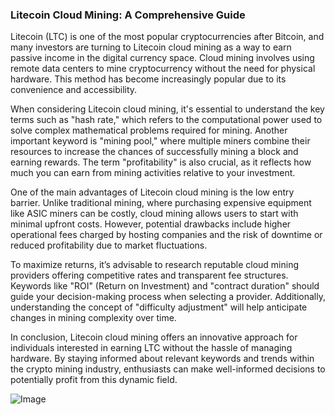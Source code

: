 ### Litecoin Cloud Mining: A Comprehensive Guide

Litecoin (LTC) is one of the most popular cryptocurrencies after Bitcoin, and many investors are turning to Litecoin cloud mining as a way to earn passive income in the digital currency space. Cloud mining involves using remote data centers to mine cryptocurrency without the need for physical hardware. This method has become increasingly popular due to its convenience and accessibility.

When considering Litecoin cloud mining, it's essential to understand the key terms such as "hash rate," which refers to the computational power used to solve complex mathematical problems required for mining. Another important keyword is "mining pool," where multiple miners combine their resources to increase the chances of successfully mining a block and earning rewards. The term "profitability" is also crucial, as it reflects how much you can earn from mining activities relative to your investment.

One of the main advantages of Litecoin cloud mining is the low entry barrier. Unlike traditional mining, where purchasing expensive equipment like ASIC miners can be costly, cloud mining allows users to start with minimal upfront costs. However, potential drawbacks include higher operational fees charged by hosting companies and the risk of downtime or reduced profitability due to market fluctuations.

To maximize returns, it’s advisable to research reputable cloud mining providers offering competitive rates and transparent fee structures. Keywords like "ROI" (Return on Investment) and "contract duration" should guide your decision-making process when selecting a provider. Additionally, understanding the concept of "difficulty adjustment" will help anticipate changes in mining complexity over time.

In conclusion, Litecoin cloud mining offers an innovative approach for individuals interested in earning LTC without the hassle of managing hardware. By staying informed about relevant keywords and trends within the crypto mining industry, enthusiasts can make well-informed decisions to potentially profit from this dynamic field.

![Image](https://github.com/user-attachments/assets/31692037-0104-4703-abd1-696b6a7dd41b)